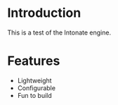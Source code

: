 # Introduction

This is a test of the Intonate engine.

# Features

- Lightweight
- Configurable
- Fun to build
